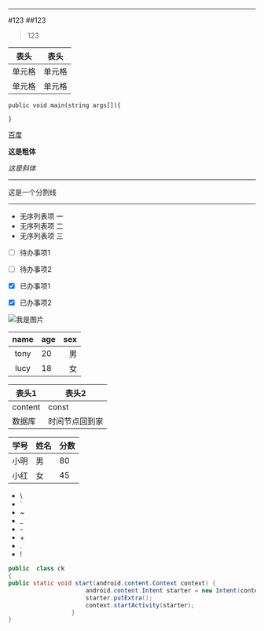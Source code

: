 ****
#123
##123
>123
>
|  表头   | 表头  |
|  ----  | ----  |
| 单元格  | 单元格 |
| 单元格  | 单元格 |

```
public void main(string args[]){

}
```

  [百度](https://www.baidu.com/)
  
  **这是粗体**
  
  *这是斜体*
  
  ***
  这是一个分割线
  ***

- 无序列表项 一
- 无序列表项 二
- 无序列表项 三


- [ ] 待办事项1
- [ ] 待办事项2
- [x] 已办事项1
- [x] 已办事项2


![我是图片](https://img2.baidu.com/it/u=2758821103,2814441555&fm=253&fmt=auto&app=138&f=JPEG?w=380&h=200)

| name | age | sex |
|:-------:|:-----|----:|
|tony|20|男|
|lucy|18|女|

表头1| 表头2
------|------
content|const
数据库|时间节点回到家|

学号|姓名|分数
--------|-----|------
小明|男|80
小红|女|45



* \\
* \`
* \~
* \_
* \-
* \+
* \.
* \!



```java
public  class ck
{
public static void start(android.content.Context context) {
                      android.content.Intent starter = new Intent(context, ck.class);
                      starter.putExtra();
                      context.startActivity(starter);
                  }
}
```

